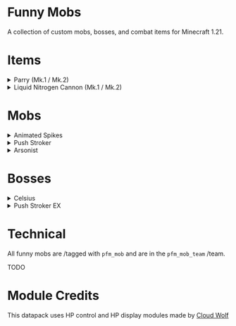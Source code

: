 # Funny Mobs

A collection of custom mobs, bosses, and combat items for Minecraft 1.21.

# Items

<details>
<summary>Parry (Mk.1 / Mk.2)</summary>
<br>
Right clicking while in the main or off hand starts a parry.

In this state, damage and knockback are nullified.

The parry lasts for 0.3s. Getting hit within this time ends the parry and grants the user:
- Strength VII for 2s
- Speed II for 2s
- Fire resistance for 6s
- Immunity to the Liquid Nitrogen effect for 6s

Note that True Damage cannot be parried.

Cooldown: 16s (Mk.1) / 12s (Mk.2)

To Obtain: 25% chance to drop from an Arsonist (Mk.1) / 100% chance to drop from Celsius 233 (Mk.2)
</details>

<details>
<summary>Liquid Nitrogen Cannon (Mk.1 / Mk.2)</summary>
<br>
Shoots arrows infused with LN2. For 6s, hit targets are dealt 0.25 hearts of True Damage for every metre travelled.

This effect does not work on bosses.

Enchantments: Punch II (Mk.1) / Punch III (Mk.2)

Cooldown: 16s (Mk.1) / 12s (Mk.2)

To obtain: 25% chance to drop from a Push Stroker (Mk.1) / 100% chance to drop from Push Stroker EX (Mk.2)
</details>

# Mobs

<details>
<summary>Animated Spikes</summary>
<br>
Cactus given sentience. When hit, deals 3 hearts of True Damage to all players within a 6m radius.
</details>

<details>
<summary>Push Stroker</summary>
<br>
This entity wields a Liquid Nitrogen Cannon.

Drops: Liquid Nitrogen Cannon Mk.1 (25% chance)
</details>

<details>
<summary>Arsonist</summary>
<br>
Unleashes flames in a 7.5m radius for 1.5s every 15s. Players within this radius take 3.3 hearts of damage per second.

Drops: Parry Mk.1 (25% chance)
</details>

# Bosses

<details>
<summary>Celsius</summary>
<br>
TODO: Description

Drops: Parry Mk.2
</details>

<details>
<summary>Push Stroker EX</summary>
<br>
TODO: Description

Drops: Liquid Nitrogen Cannon
</details>

# Technical

All funny mobs are /tagged with `pfm_mob` and are in the `pfm_mob_team` /team.

TODO

# Module Credits

This datapack uses HP control and HP display modules made by [Cloud Wolf](https://www.youtube.com/channel/UCZnBqVITQ0dloqUU0fGxY3g)
